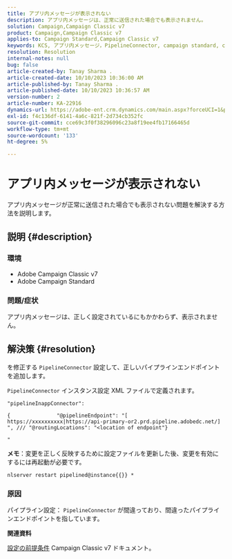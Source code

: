 ```yaml
---
title: アプリ内メッセージが表示されない
description: アプリ内メッセージは、正常に送信された場合でも表示されません。
solution: Campaign,Campaign Classic v7
product: Campaign,Campaign Classic v7
applies-to: Campaign Standard,Campaign Classic v7
keywords: KCS, アプリ内メッセージ，PipelineConnector, campaign standard, campaign classic，表示されない
resolution: Resolution
internal-notes: null
bug: false
article-created-by: Tanay Sharma .
article-created-date: 10/10/2023 10:36:00 AM
article-published-by: Tanay Sharma .
article-published-date: 10/10/2023 10:36:57 AM
version-number: 2
article-number: KA-22916
dynamics-url: https://adobe-ent.crm.dynamics.com/main.aspx?forceUCI=1&pagetype=entityrecord&etn=knowledgearticle&id=e9409bc8-5867-ee11-9ae7-6045bd0063aa
exl-id: f4c136df-6141-4a6c-821f-2d734cb352fc
source-git-commit: cce69c3f0f38296096c23a8f19ee4fb17166465d
workflow-type: tm+mt
source-wordcount: '133'
ht-degree: 5%

---
```


# アプリ内メッセージが表示されない


アプリ内メッセージが正常に送信された場合でも表示されない問題を解決する方法を説明します。

## 説明 {#description}


### 環境

- Adobe Campaign Classic v7
- Adobe Campaign Standard




### 問題/症状

アプリ内メッセージは、正しく設定されているにもかかわらず、表示されません。


## 解決策 {#resolution}


を修正する `PipelineConnector` 設定して、正しいパイプラインエンドポイントを追加します。

`PipelineConnector` インスタンス設定 XML ファイルで定義されます。




```
"pipelineInappConnector":

{               "@pipelineEndpoint": "[ https://xxxxxxxxxx|https://api-primary-or2.prd.pipeline.adobedc.net/] ", /// "@routingLocations": "<location of endpoint"}

"
```




<b>メモ</b>：変更を正しく反映するために設定ファイルを更新した後、変更を有効にするには再起動が必要です。

`nlserver restart pipelined@instance{{}} *`



### 原因

パイプライン設定： `PipelineConnector` が間違っており、間違ったパイプラインエンドポイントを指しています。



<b>関連資料</b>

[設定の前提条件](https://experienceleague.adobe.com/docs/campaign-classic/using/integrating-with-adobe-experience-cloud/experience-triggers/configuring-pipeline.html#prerequisites) Campaign Classic v7 ドキュメント。
